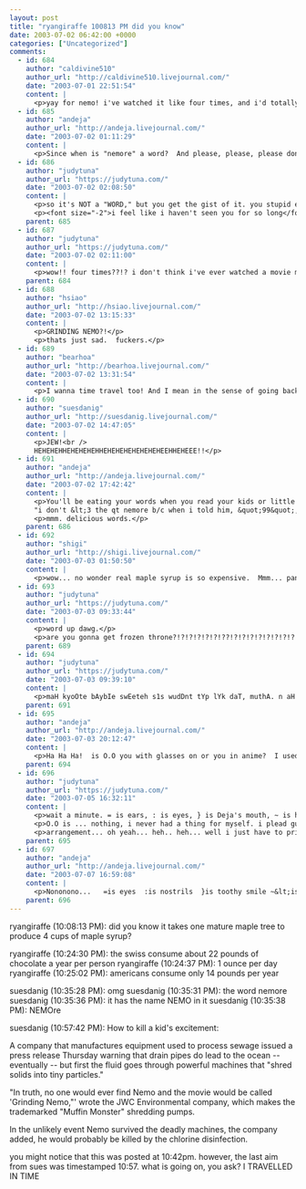 ```yaml
---
layout: post
title: "ryangiraffe 100813 PM did you know"
date: 2003-07-02 06:42:00 +0000
categories: ["Uncategorized"]
comments:
  - id: 684
    author: "caldivine510"
    author_url: "http://caldivine510.livejournal.com/"
    date: "2003-07-01 22:51:54"
    content: |
      <p>yay for nemo! i've watched it like four times, and i'd totally see it again, just have to find suckers!</p>
  - id: 685
    author: "andeja"
    author_url: "http://andeja.livejournal.com/"
    date: "2003-07-02 01:11:29"
    content: |
      <p>Since when is "nemore" a word?  And please, please, please don't tell me you mean "anymore"</p>
  - id: 686
    author: "judytuna"
    author_url: "https://judytuna.com/"
    date: "2003-07-02 02:08:50"
    content: |
      <p>so it's NOT a "WORD," but you get the gist of it. you stupid elitist crossword freak. who needs your kind anyway. i mean <i>neway</i>. BWAHAHAHAHAAHAHAHAHA</p>
      <p><font size="-2">i feel like i haven't seen you for so long</font></p>
    parent: 685
  - id: 687
    author: "judytuna"
    author_url: "https://judytuna.com/"
    date: "2003-07-02 02:11:00"
    content: |
      <p>wow!! four times??!? i don't think i've ever watched a movie more than once in the theaters. not even titanic. (this ought to spur many people to tell stories like, "so i knew this guy whose friend's sister went to see titanic FOURTEEN TIMES in the theater, all in TWO DAYS!!!!" ... or better yet, "i went to see titanic FOURTEEN TIMES in the theater, all in TWO DAYS!!!" ...)</p>
    parent: 684
  - id: 688
    author: "hsiao"
    author_url: "http://hsiao.livejournal.com/"
    date: "2003-07-02 13:15:33"
    content: |
      <p>GRINDING NEMO?!</p>
      <p>thats just sad.  fuckers.</p>
  - id: 689
    author: "bearhoa"
    author_url: "http://bearhoa.livejournal.com/"
    date: "2003-07-02 13:31:54"
    content: |
      <p>I wanna time travel too! And I mean in the sense of going back in time, as opposed to merely violating rules of time/space, i.e., it'd be a lot cooler than those town portal scrolls.</p>
  - id: 690
    author: "suesdanig"
    author_url: "http://suesdanig.livejournal.com/"
    date: "2003-07-02 14:47:05"
    content: |
      <p>JEW!<br />
      HEHEHEHHEHEHEHEHHEHEHEHEHEHEHEHEEHHEHEEE!!</p>
  - id: 691
    author: "andeja"
    author_url: "http://andeja.livejournal.com/"
    date: "2003-07-02 17:42:42"
    content: |
      <p>You'll be eating your words when you read your kids or little sister write in an essay:<br />
      "i don't &lt;3 the qt nemore b/c when i told him, &quot;99&quot;, he lol.&quot;</p>
      <p>mmm. delicious words.</p>
    parent: 686
  - id: 692
    author: "shigi"
    author_url: "http://shigi.livejournal.com/"
    date: "2003-07-03 01:50:50"
    content: |
      <p>wow... no wonder real maple syrup is so expensive.  Mmm... pancakes...</p>
  - id: 693
    author: "judytuna"
    author_url: "https://judytuna.com/"
    date: "2003-07-03 09:33:44"
    content: |
      <p>word up dawg.</p>
      <p>are you gonna get frozen throne?!?!?!?!?!?!??!?!?!?!?!?!?!?!?! did you get the latest update?!?!?!?!??!?!?!?! now you can <i>double click</i> town portal scrolls... </p>
    parent: 689
  - id: 694
    author: "judytuna"
    author_url: "https://judytuna.com/"
    date: "2003-07-03 09:39:10"
    content: |
      <p>maH kyoOte bAybIe swEeteh s1s wudDnt tYp lYk daT, muthA. n aH'm soRriEz, uR meTa4 boUt "eEtin wUrdZ" wuZz 2 soFistycaiteD 4 mah stOoHpid lil bRaNe... k? peaCe oUt to mAh peEpZ, aH gotSa jeTT... ttYl kIT O.O ^_~ daT's a w1nk btw roflmao</p>
    parent: 691
  - id: 695
    author: "andeja"
    author_url: "http://andeja.livejournal.com/"
    date: "2003-07-03 20:12:47"
    content: |
      <p>Ha Ha Ha!  is O.O you with glasses on or you in anime?  I used to sign e-mails with =:}~&lt;  to represent Deja. I know! let&#039;s have an endless conversation right here! So, when do you want to give me your arrangement?</p>
    parent: 694
  - id: 696
    author: "judytuna"
    author_url: "https://judytuna.com/"
    date: "2003-07-05 16:32:11"
    content: |
      <p>wait a minute. = is ears, : is eyes, } is Deja's mouth, ~ is his (uh, her?) body, and &lt; is... two tails?</p>
      <p>O.O is ... nothing, i never had a thing for myself. i plead guilty to using ^_~ as a wink though. ah the days... </p>
      <p>arrangement... oh yeah... heh.. heh... well i just have to print it out. i'll be back in berkeley by tomorrow. heh ... heh ...</p>
    parent: 695
  - id: 697
    author: "andeja"
    author_url: "http://andeja.livejournal.com/"
    date: "2003-07-07 16:59:08"
    content: |
      <p>Nononono...   =is eyes  :is nostrils  }is toothy smile ~&lt;is forked tongue! </p>
    parent: 696
---
```


ryangiraffe (10:08:13 PM): did you know it takes one mature maple tree to produce 4 cups of maple syrup?

ryangiraffe (10:24:30 PM): the swiss consume about 22 pounds of chocolate a year per person
ryangiraffe (10:24:37 PM): 1 ounce per day
ryangiraffe (10:25:02 PM): americans consume only 14 pounds per year

suesdanig (10:35:28 PM): omg
suesdanig (10:35:31 PM): the word nemore
suesdanig (10:35:36 PM): it has the name NEMO in it
suesdanig (10:35:38 PM): NEMOre

suesdanig (10:57:42 PM): How to kill a kid's excitement:

A company that manufactures equipment used to process sewage issued a press release Thursday warning that drain pipes do lead to the ocean -- eventually -- but first the fluid goes through powerful machines that "shred solids into tiny particles." 

"In truth, no one would ever find Nemo and the movie would be called 'Grinding Nemo,"' wrote the JWC Environmental company, which makes the trademarked "Muffin Monster" shredding pumps. 

In the unlikely event Nemo survived the deadly machines, the company added, he would probably be killed by the chlorine disinfection. 

you might notice that this was posted at 10:42pm. however, the last aim from sues was timestamped 10:57. what is going on, you ask? I TRAVELLED IN TIME